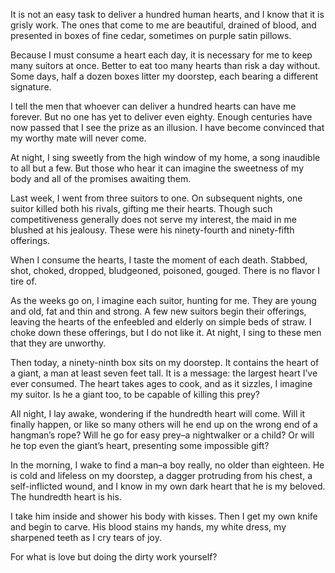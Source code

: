 It is not an easy task to deliver a hundred human hearts, and I know that it is grisly work. The ones that come to me are beautiful, drained of blood, and presented in boxes of fine cedar, sometimes on purple satin pillows.

Because I must consume a heart each day, it is necessary for me to keep many suitors at once. Better to eat too many hearts than risk a day without. Some days, half a dozen boxes litter my doorstep, each bearing a different signature.

I tell the men that whoever can deliver a hundred hearts can have me forever. But no one has yet to deliver even eighty. Enough centuries have now passed that I see the prize as an illusion. I have become convinced that my worthy mate will never come.

At night, I sing sweetly from the high window of my home, a song inaudible to all but a few. But those who hear it can imagine the sweetness of my body and all of the promises awaiting them.

Last week, I went from three suitors to one. On subsequent nights, one suitor killed both his rivals, gifting me their hearts. Though such competitiveness generally does not serve my interest, the maid in me blushed at his jealousy. These were his ninety-fourth and ninety-fifth offerings.

When I consume the hearts, I taste the moment of each death. Stabbed, shot, choked, dropped, bludgeoned, poisoned, gouged. There is no flavor I tire of. 

As the weeks go on, I imagine each suitor, hunting for me. They are young and old, fat and thin and strong. A few new suitors begin their offerings, leaving the hearts of the enfeebled and elderly on simple beds of straw. I choke down these offerings, but I do not like it. At night, I sing to these men that they are unworthy. 

Then today, a ninety-ninth box sits on my doorstep. It contains the heart of a giant, a man at least seven feet tall. It is a message: the largest heart I’ve ever consumed. The heart takes ages to cook, and as it sizzles, I imagine my suitor. Is he a giant too, to be capable of killing this prey?

All night, I lay awake, wondering if the hundredth heart will come. Will it finally happen, or like so many others will he end up on the wrong end of a hangman’s rope? Will he go for easy prey–a nightwalker or a child? Or will he top even the giant’s heart, presenting some impossible gift?

In the morning, I wake to find a man–a boy really, no older than eighteen. He is cold and lifeless on my doorstep, a dagger protruding from his chest, a self-inflicted wound, and I know in my own dark heart that he is my beloved. The hundredth heart is his.

I take him inside and shower his body with kisses. Then I get my own knife and begin to carve. His blood stains my hands, my white dress, my sharpened teeth as I cry tears of joy.

For what is love but doing the dirty work yourself?